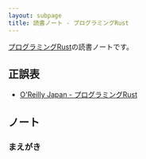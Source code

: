 ```yaml
---
layout: subpage
title: 読書ノート - プログラミングRust
---
```


[プログラミングRust](/workshop/15-rust)の読書ノートです。

## 正誤表

- [O'Reilly Japan - プログラミングRust](https://www.oreilly.co.jp/books/9784873118550/)

## ノート

### まえがき

